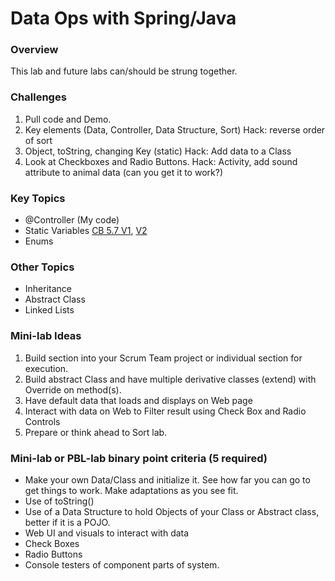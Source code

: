 # Data Ops with Spring/Java

### Overview
This lab and future labs can/should be strung together.

### Challenges
1. Pull code and Demo.
2. Key elements (Data, Controller, Data Structure, Sort)
   Hack: reverse order of sort
3. Object, toString, changing Key (static)
   Hack: Add data to a Class
4. Look at Checkboxes and Radio Buttons.
   Hack: Activity, add sound attribute to animal data (can you get it to work?)

### Key Topics
* @Controller (My code)
* Static Variables [CB 5.7 V1](https://apclassroom.collegeboard.org/8/home?apd=2gde84qri5&unit=5), [V2](https://apclassroom.collegeboard.org/8/home?apd=2gde84qri5&unit=5)
* Enums
### Other Topics
* Inheritance
* Abstract Class
* Linked Lists

### Mini-lab Ideas
1. Build  section into your Scrum Team project or individual section for execution.
2. Build abstract Class and have multiple derivative classes (extend) with Override on method(s).
3. Have default data that loads and displays on Web page
4. Interact with data on Web to Filter result using Check Box and Radio Controls
5. Prepare or think ahead to Sort lab.

### Mini-lab or PBL-lab binary point criteria (5 required)
* Make your own Data/Class and initialize it.   See how far you can go  to get things to work.  Make adaptations as you see fit.
* Use of toString()
* Use of a Data Structure to hold Objects of your Class or Abstract class, better if it is a POJO.
* Web UI and visuals to interact with data
* Check Boxes
* Radio Buttons
* Console testers of component parts of system.
